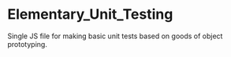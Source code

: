 # Elementary_Unit_Testing
Single JS file for making basic unit tests based on goods of object prototyping.
